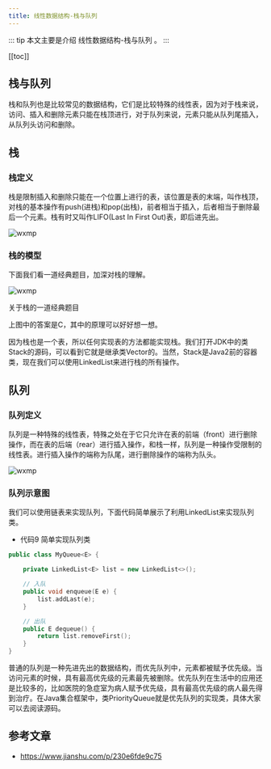 ```yaml
---
title: 线性数据结构-栈与队列
---
```


::: tip
本文主要是介绍 线性数据结构-栈与队列 。
:::

[[toc]]
## 栈与队列

栈和队列也是比较常见的数据结构，它们是比较特殊的线性表，因为对于栈来说，访问、插入和删除元素只能在栈顶进行，对于队列来说，元素只能从队列尾插入，从队列头访问和删除。

## 栈

### 栈定义
栈是限制插入和删除只能在一个位置上进行的表，该位置是表的末端，叫作栈顶，对栈的基本操作有push(进栈)和pop(出栈)，前者相当于插入，后者相当于删除最后一个元素。栈有时又叫作LIFO(Last In First Out)表，即后进先出。

<img class= "zoom-custom-imgs" :src="$withBase('/assets/img/algorithm/basic/stackandqueue/2243690-2e9540a7b4b61cbd.png')" alt="wxmp">

### 栈的模型

下面我们看一道经典题目，加深对栈的理解。

<img class= "zoom-custom-imgs" :src="$withBase('/assets/img/algorithm/basic/stackandqueue/2243690-54461e74300fb358.png')" alt="wxmp">

关于栈的一道经典题目

上图中的答案是C，其中的原理可以好好想一想。

因为栈也是一个表，所以任何实现表的方法都能实现栈。我们打开JDK中的类Stack的源码，可以看到它就是继承类Vector的。当然，Stack是Java2前的容器类，现在我们可以使用LinkedList来进行栈的所有操作。

## 队列
### 队列定义
队列是一种特殊的线性表，特殊之处在于它只允许在表的前端（front）进行删除操作，而在表的后端（rear）进行插入操作，和栈一样，队列是一种操作受限制的线性表。进行插入操作的端称为队尾，进行删除操作的端称为队头。

<img class= "zoom-custom-imgs" :src="$withBase('/assets/img/algorithm/basic/stackandqueue/2243690-3116f05bb106b789.png')" alt="wxmp">

### 队列示意图

我们可以使用链表来实现队列，下面代码简单展示了利用LinkedList来实现队列类。

- 代码9 简单实现队列类



```cpp
public class MyQueue<E> {

    private LinkedList<E> list = new LinkedList<>();

    // 入队
    public void enqueue(E e) {
        list.addLast(e);
    }

    // 出队
    public E dequeue() {
        return list.removeFirst();
    }
}
```

普通的队列是一种先进先出的数据结构，而优先队列中，元素都被赋予优先级。当访问元素的时候，具有最高优先级的元素最先被删除。优先队列在生活中的应用还是比较多的，比如医院的急症室为病人赋予优先级，具有最高优先级的病人最先得到治疗。在Java集合框架中，类PriorityQueue就是优先队列的实现类，具体大家可以去阅读源码。


## 参考文章
* https://www.jianshu.com/p/230e6fde9c75